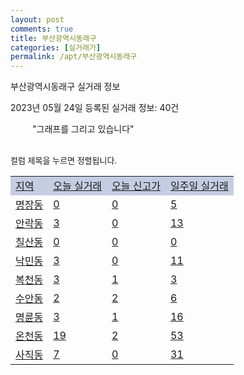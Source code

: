 ```yaml
---
layout: post
comments: true
title: 부산광역시동래구
categories: [실거래가]
permalink: /apt/부산광역시동래구
---
```


부산광역시동래구 실거래 정보

2023년 05월 24일 등록된 실거래 정보: 40건

<!--<script async src="https://pagead2.googlesyndication.com/pagead/js/adsbygoogle.js?client=ca-pub-3485438051770037"
 crossorigin="anonymous"></script>-->

<script type="text/javascript">
  google.charts.load('current', {'packages':['corechart']});
  google.charts.setOnLoadCallback(drawChart);

  function drawChart() {
    var data = google.visualization.arrayToDataTable([['거래일', '매매', '전월세', '전매'], ['21-01', 1, 1, 1], ['21-02', 0, 2, 0], ['21-03', 0, 3, 0], ['21-04', 0, 2, 0], ['21-05', 3, 0, 0], ['21-06', 0, 1, 0], ['21-07', 0, 11, 0], ['21-08', 92, 69, 1], ['21-09', 10, 7, 0], ['21-10', 4, 3, 0], ['21-11', 3, 3, 0], ['21-12', 0, 4, 0], ['22-01', 0, 73, 0], ['22-02', 2, 11, 1], ['22-03', 4, 6, 0], ['22-04', 2, 5, 0], ['22-05', 29, 69, 0], ['22-06', 97, 285, 1], ['22-07', 66, 271, 3], ['22-08', 67, 253, 1], ['22-09', 72, 256, 1], ['22-10', 85, 271, 2], ['22-11', 74, 264, 1], ['22-12', 66, 266, 10], ['23-01', 79, 257, 5], ['23-02', 184, 381, 18], ['23-03', 208, 371, 21], ['23-04', 208, 324, 34], ['23-05', 57, 146, 17]]);

    var options = {
      title: '최근 1년간 유형별 거래량 추이',
      legend: { position: 'bottom' }
    };

    setTimeout(function() {
        var chart = new google.visualization.LineChart(document.getElementById('columnchart_material'));
        chart.draw(data, (options));
        document.getElementById('loading').style.display = 'none';
        var dayLabel = (new Date()).getDay();
        if (dayLabel < 2) {
            sorttable.innerSortFunction.apply(document.getElementById('week'), []);
            sorttable.innerSortFunction.apply(document.getElementById('week'), []);        
        }
        else {
            sorttable.innerSortFunction.apply(document.getElementById('today'), []);
            sorttable.innerSortFunction.apply(document.getElementById('today'), []);
        }
    }, 200);

  }
</script>

<div id="loading" style="z-index:20; display: block; margin-left: 35px">"그래프를 그리고 있습니다"</div>
<div id="columnchart_material" style="width: 95%; margin-left: -35px; display: block"></div>
<!--<div style="width: 95%; margin-left: -35px; display: block">
      <script async src="https://pagead2.googlesyndication.com/pagead/js/adsbygoogle.js?client=ca-pub-3485438051770037"
          crossorigin="anonymous"></script>
      <ins class="adsbygoogle"
          style="display:block"
          data-ad-format="fluid"
          data-ad-layout-key="-fb+5w+4e-db+86"
          data-ad-client="ca-pub-3485438051770037"
          data-ad-slot="1827090281"></ins>
      <script>
          (adsbygoogle = window.adsbygoogle || []).push({});
      </script>
</div>-->
<br>

<font size='small' style='font-size: small;'>컬럼 제목을 누르면 정렬됩니다.</font>
<table class="sortable">
  <tr style='background-color: rgba(114, 132, 186,0.4);'>
    <td id="region"><a href="#">지역</a></td>
    <td id="today"><a href="#">오늘 실거래</a></td>
    <td id="today_new"><a href="#">오늘 신고가</a></td>
    <td id="week"><a href="#">일주일 실거래</a></td>
  </tr>

  
  <tr class="item">
    <td><a href="부산광역시동래구명장동">명장동</a></td>
    <td><a href="부산광역시동래구명장동">0</a></td>
    <td><a href="부산광역시동래구명장동">0</a></td>
    <td><a href="부산광역시동래구명장동">5</a></td>
  </tr>
    

  <tr class="item">
    <td><a href="부산광역시동래구안락동">안락동</a></td>
    <td><a href="부산광역시동래구안락동">3</a></td>
    <td><a href="부산광역시동래구안락동">0</a></td>
    <td><a href="부산광역시동래구안락동">13</a></td>
  </tr>
    

  <tr class="item">
    <td><a href="부산광역시동래구칠산동">칠산동</a></td>
    <td><a href="부산광역시동래구칠산동">0</a></td>
    <td><a href="부산광역시동래구칠산동">0</a></td>
    <td><a href="부산광역시동래구칠산동">0</a></td>
  </tr>
    

  <tr class="item">
    <td><a href="부산광역시동래구낙민동">낙민동</a></td>
    <td><a href="부산광역시동래구낙민동">3</a></td>
    <td><a href="부산광역시동래구낙민동">0</a></td>
    <td><a href="부산광역시동래구낙민동">11</a></td>
  </tr>
    

  <tr class="item">
    <td><a href="부산광역시동래구복천동">복천동</a></td>
    <td><a href="부산광역시동래구복천동">3</a></td>
    <td><a href="부산광역시동래구복천동">1</a></td>
    <td><a href="부산광역시동래구복천동">3</a></td>
  </tr>
    

  <tr class="item">
    <td><a href="부산광역시동래구수안동">수안동</a></td>
    <td><a href="부산광역시동래구수안동">2</a></td>
    <td><a href="부산광역시동래구수안동">2</a></td>
    <td><a href="부산광역시동래구수안동">6</a></td>
  </tr>
    

  <tr class="item">
    <td><a href="부산광역시동래구명륜동">명륜동</a></td>
    <td><a href="부산광역시동래구명륜동">3</a></td>
    <td><a href="부산광역시동래구명륜동">1</a></td>
    <td><a href="부산광역시동래구명륜동">16</a></td>
  </tr>
    

  <tr class="item">
    <td><a href="부산광역시동래구온천동">온천동</a></td>
    <td><a href="부산광역시동래구온천동">19</a></td>
    <td><a href="부산광역시동래구온천동">2</a></td>
    <td><a href="부산광역시동래구온천동">53</a></td>
  </tr>
    

  <tr class="item">
    <td><a href="부산광역시동래구사직동">사직동</a></td>
    <td><a href="부산광역시동래구사직동">7</a></td>
    <td><a href="부산광역시동래구사직동">0</a></td>
    <td><a href="부산광역시동래구사직동">31</a></td>
  </tr>
    


</table>


    